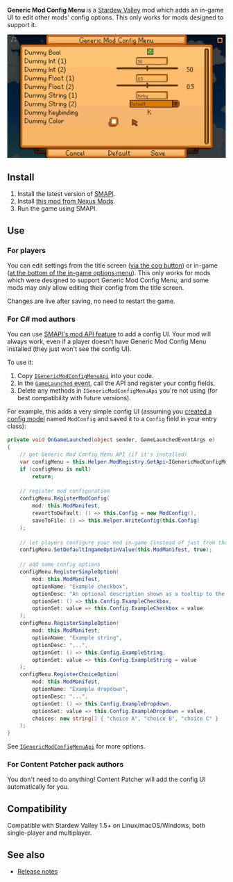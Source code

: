 ﻿**Generic Mod Config Menu** is a [Stardew Valley](http://stardewvalley.net/) mod which adds an
in-game UI to edit other mods' config options. This only works for mods designed to support it.

![](screenshot.png)

## Install
1. Install the latest version of [SMAPI](https://smapi.io).
2. Install [this mod from Nexus Mods](http://www.nexusmods.com/stardewvalley/mods/5098).
3. Run the game using SMAPI.

## Use
### For players
You can edit settings from the title screen ([via the cog button](screenshot-title.png)) or in-game
([at the bottom of the in-game options menu](screenshot-in-game-options.png)). This only works for
mods which were designed to support Generic Mod Config Menu, and some mods may only allow editing
their config from the title screen.

Changes are live after saving, no need to restart the game.

### For C# mod authors
You can use [SMAPI's mod API feature](https://stardewvalleywiki.com/Modding:Modder_Guide/APIs/Integrations#Mod-provided_APIs)
to add a config UI. Your mod will always work, even if a player doesn't have Generic Mod Config Menu
installed (they just won't see the config UI).

To use it:

1. Copy [`IGenericModConfigMenuApi`](../IGenericModConfigMenuApi.cs) into your code.
2. In the [`GameLaunched` event](https://stardewvalleywiki.com/Modding:Modder_Guide/APIs/Events#Game_loop),
   call the API and register your config fields.
3. Delete any methods in `IGenericModConfigMenuApi` you're not using (for best compatibility with
   future versions).

For example, this adds a very simple config UI (assuming you [created a config
model](https://stardewvalleywiki.com/Modding:Modder_Guide/APIs/Config) named `ModConfig` and saved
it to a `Config` field in your entry class):

```c#
private void OnGameLaunched(object sender, GameLaunchedEventArgs e)
{
    // get Generic Mod Config Menu API (if it's installed)
    var configMenu = this.Helper.ModRegistry.GetApi<IGenericModConfigMenuApi>("spacechase0.GenericModConfigMenu");
    if (configMenu is null)
        return;

    // register mod configuration
    configMenu.RegisterModConfig(
        mod: this.ModManifest,
        revertToDefault: () => this.Config = new ModConfig(),
        saveToFile: () => this.Helper.WriteConfig(this.Config)
    );

    // let players configure your mod in-game (instead of just from the title screen)
    configMenu.SetDefaultIngameOptinValue(this.ModManifest, true);

    // add some config options
    configMenu.RegisterSimpleOption(
        mod: this.ModManifest,
        optionName: "Example checkbox",
        optionDesc: "An optional description shown as a tooltip to the player.",
        optionGet: () => this.Config.ExampleCheckbox,
        optionSet: value => this.Config.ExampleCheckbox = value
    );
    configMenu.RegisterSimpleOption(
        mod: this.ModManifest,
        optionName: "Example string",
        optionDesc: "...",
        optionGet: () => this.Config.ExampleString,
        optionSet: value => this.Config.ExampleString = value
    );
    configMenu.RegisterChoiceOption(
        mod: this.ModManifest,
        optionName: "Example dropdown",
        optionDesc: "...",
        optionGet: () => this.Config.ExampleDropdown,
        optionSet: value => this.Config.ExampleDropdown = value,
        choices: new string[] { "choice A", "choice B", "choice C" }
    );
}
```

See [`IGenericModConfigMenuApi`](../IGenericModConfigMenuApi.cs) for more options.

### For Content Patcher pack authors
You don't need to do anything! Content Patcher will add the config UI automatically for you.

## Compatibility
Compatible with Stardew Valley 1.5+ on Linux/macOS/Windows, both single-player and multiplayer.

## See also
* [Release notes](release-notes.md)

